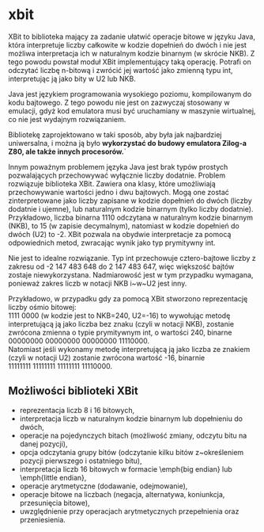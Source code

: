 # xbit


XBit to biblioteka mający za zadanie ułatwić operacje bitowe w języku Java, która interpretuje liczby 
całkowite w kodzie dopełnień do dwóch i nie jest możliwa interpretacja ich w naturalnym 
kodzie binarnym (w skrócie NKB). Z tego powodu powstał moduł XBit implementujący taką operację. 
Potrafi on odczytać liczbę n-bitową i zwrócić jej wartość jako zmienną typu int, interpretując
ją jako bity w U2 lub NKB.

Java jest językiem programowania wysokiego poziomu, 
  kompilowanym do kodu bajtowego. Z tego powodu nie jest on zazwyczaj 
  stosowany w emulacji, gdyż kod emulatora musi być uruchamiany w maszynie wirtualnej, 
  co nie jest wydajnym rozwiązaniem.

Bibliotekę zaprojektowano w taki sposób, aby była jak najbardziej uniwersalna,
 i można ją było **wykorzystać do budowy emulatora Zilog-a Z80, ale także innych procesorów.**`


Innym poważnym problemem języka Java jest brak typów prostych pozwalających przechowywać
wyłącznie liczby dodatnie. Problem rozwiązuje biblioteka XBit. Zawiera ona klasy, które
umożliwiają przechowywanie wartości jedno i dwu bajtowych. Mogą one zostać zinterpretowane 
jako liczby zapisane w kodzie dopełnień do dwóch (liczby dodatnie i ujemne), lub naturalnym kodzie 
binarnym (tylko liczby dodatnie).  
Przykładowo, liczba binarna 1110 odczytana w naturalnym kodzie binarnym (NKB),
to 15 (w zapisie decymalnym), natomiast w kodzie dopełnień do dwóch (U2) to -2. XBit 
pozwala na obydwie interpretacje za pomocą odpowiednich metod, zwracając wynik jako typ prymitywny int. 
	
Nie jest to idealne rozwiązanie. Typ int przechowuje cztero-bajtowe liczby z zakresu od -2 147 483 648 do 2 147 483 647,
więc większość bajtów zostaje niewykorzystana. Nadmiarowość jest w tym przypadku wymagana,
ponieważ zakres liczb w notacji NKB i~w~U2 jest inny.
	
Przykładowo, w przypadku gdy za pomocą XBit stworzono reprezentację liczby ośmio bitowej:  
1111 0000 (w kodzie jest to NKB=240, U2=-16) to wywołując metodę interpretującą ją jako liczba bez znaku 
(czyli w notacji NKB), zostanie zwrócona zmienna o typie prymitywnym int, o wartości 240,  binarne  
00000000 00000000 00000000 11110000.   
Natomiast jeśli wykonamy metodę interpretującą ją jako liczba ze znakiem (czyli w notacji U2) 
zostanie zwrócona wartość -16, binarnie  
11111111 11111111 11111111 11110000.

    
 
## Możliwości biblioteki XBit
 * reprezentacja liczb 8 i 16 bitowych,
 * interpretacja liczb w naturalnym kodzie binarnym lub dopełnieniu do dwóch,
 * operacje na pojedynczych bitach (możliwość zmiany, odczytu bitu na danej pozycji),
 * opcja odczytania grupy bitów (odczytanie kilku bitów z~określeniem pozycji pierwszego i ostatniego bitu),
 * interpretacja liczb 16 bitowych w formacie \emph{big endian} lub \emph{little endian},
 * operacje arytmetyczne (dodawanie, odejmowanie),
 * operacje bitowe na liczbach (negacja, alternatywa, koniunkcja, przesunięcia bitowe),
 * uwzględnienie przy operacjach arytmetycznych przepełnienia oraz przeniesienia. 
